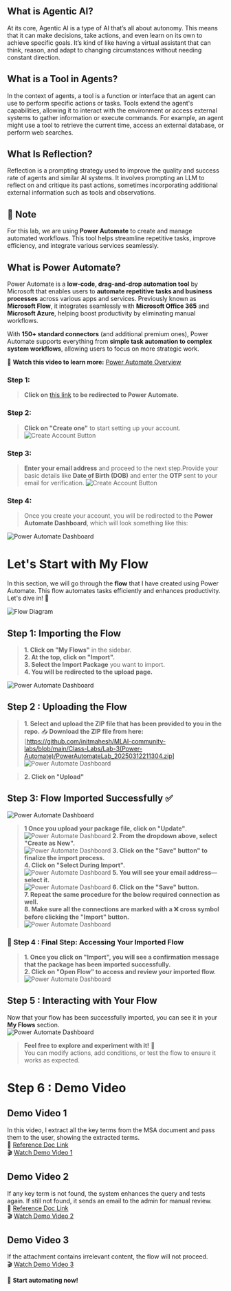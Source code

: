 ## What is Agentic AI?
At its core, Agentic AI is a type of AI that’s all about autonomy. This means that it can make decisions, take actions, and even learn on its own to achieve specific goals. It’s kind of like having a virtual assistant that can think, reason, and adapt to changing circumstances without needing constant direction.

## What is a Tool in Agents?  
In the context of agents, a tool is a function or interface that an agent can use to perform specific actions or tasks. Tools extend the agent's capabilities, allowing it to interact with the environment or access external systems to gather information or execute commands. For example, an agent might use a tool to retrieve the current time, access an external database, or perform web searches.

## What Is Reflection?
Reflection is a prompting strategy used to improve the quality and success rate of agents and similar AI systems. It involves prompting an LLM to reflect on and critique its past actions, sometimes incorporating additional external information such as tools and observations.

## 📌 Note
For this lab, we are using **Power Automate** to create and manage automated workflows. This tool helps streamline repetitive tasks, improve efficiency, and integrate various services seamlessly.  

## What is Power Automate?  

Power Automate is a **low-code, drag-and-drop automation tool** by Microsoft that enables users to **automate repetitive tasks and business processes** across various apps and services. Previously known as **Microsoft Flow**, it integrates seamlessly with **Microsoft Office 365** and **Microsoft Azure**, helping boost productivity by eliminating manual workflows.  

With **150+ standard connectors** (and additional premium ones), Power Automate supports everything from **simple task automation to complex system workflows**, allowing users to focus on more strategic work.  

🎥 **Watch this video to learn more:** [Power Automate Overview](https://youtu.be/yVAEH6-ui0w?si=Ne3pXYQp-uZnHGOR)  


### Step 1:  
> **Click on** [this link](https://make.powerautomate.com) **to be redirected to Power Automate.**

### Step 2:  
> **Click on "Create one"** to start setting up your account.  
![Create Account Button](Images/Screenshot%20(1731).png)

### Step 3:  
> **Enter your email address** and proceed to the next step.Provide your basic details like **Date of Birth (DOB)** and enter the **OTP** sent to your email for verification.
![Create Account Button](Images/Screenshot%20(1732).png)

### Step 4:  
> Once you create your account, you will be redirected to the **Power Automate Dashboard**, which will look something like this:  

![Power Automate Dashboard](Images/Screenshot%20(1733).png)  


# Let's Start with My Flow  

In this section, we will go through the **flow** that I have created using Power Automate. This flow automates tasks efficiently and enhances productivity. Let's dive in! 🚀 

![Flow Diagram](Images/flow.png)  


## Step 1: Importing the Flow  

> **1. Click on "My Flows"** in the sidebar.  
> **2. At the top, click on "Import".**  
> **3. Select the Import Package** you want to import.  
> **4. You will be redirected to the upload page.**  

![Power Automate Dashboard](Images/Screenshot%20(1735).png)  

## Step 2 : Uploading the Flow  

> **1. Select and upload the **ZIP file** that has been provided to you in the repo.** 
📥 **Download the ZIP file from here:** [https://github.com/initmahesh/MLAI-community-labs/blob/main/Class-Labs/Lab-3(Power-Automate)/PowerAutomateLab_20250312211304.zip] 
![Power Automate Dashboard](Images/Screenshot%20(1747).png)

> **2. Click on "Upload"** 

## Step 3: Flow Imported Successfully ✅  

![Power Automate Dashboard](Images/Screenshot%20(1736).png)  

> **1 Once you upload your package file, click on "Update"**. 
![Power Automate Dashboard](Images/Screenshot%20(1748).png)
> **2. From the dropdown above, select "Create as New".**  
![Power Automate Dashboard](Images/Screenshot%20(1749).png)
> **3. Click on the "Save" button" to finalize the import process.**  
> **4. Click on "Select During Import".**  
![Power Automate Dashboard](Images/Screenshot%20(1750).png)
> **5. You will see your email address—select it.**  
![Power Automate Dashboard](Images/Screenshot%20(1751).png)
> **6. Click on the "Save" button.**  
> **7. Repeat the same procedure for the below required connection as well.**  
> **8. Make sure all the connections are marked with a ❌ cross symbol before clicking the "Import" button.**  
![Power Automate Dashboard](Images/Screenshot%20(1752).png)

### 📌 Step 4 : Final Step: Accessing Your Imported Flow   

> **1. Once you click on "Import", you will see a confirmation message that the package has been imported successfully.**  
> **2. Click on "Open Flow" to access and review your imported flow.**  
![Power Automate Dashboard](Images/Screenshot%20(1753).png)

## Step 5 : Interacting with Your Flow  

Now that your flow has been successfully imported, you can see it in your **My Flows** section.  
![Power Automate Dashboard](Images/Screenshot%20(1754).png)

> **Feel free to explore and experiment with it!** 🎯  
> You can modify actions, add conditions, or test the flow to ensure it works as expected.  

# Step 6 : Demo Video  

## Demo Video 1  
In this video, I extract all the key terms from the MSA document and pass them to the user, showing the extracted terms.  
📄 [Reference Doc Link](https://drive.google.com/file/d/13LbQtQTd43SMMokCSB1JHcg3V5B0Qgvo/view?usp=sharing)  
🎬 [Watch Demo Video 1](https://drive.google.com/file/d/1DUcY_b7Q0yZDd-4qxagVOltawgOMvwCu/view?usp=sharing)  

## Demo Video 2  
If any key term is not found, the system enhances the query and tests again. If still not found, it sends an email to the admin for manual review.  
📄 [Reference Doc Link](https://drive.google.com/file/d/1o9FG4zd4C0GwKTjMvumNzIS6UoGobFOd/view?usp=sharing)  
🎬 [Watch Demo Video 2](https://drive.google.com/file/d/14AQZ-Z87t2dgsRTX13uZKM9O4jnoGyok/view?usp=sharing)  

## Demo Video 3  
If the attachment contains irrelevant content, the flow will not proceed.  
🎬 [Watch Demo Video 3](https://drive.google.com/file/d/1hAJg4cDSTOr0P0pl_wDuaa8EuoDQYPc_/view?usp=sharing)  


🚀 **Start automating now!**  
